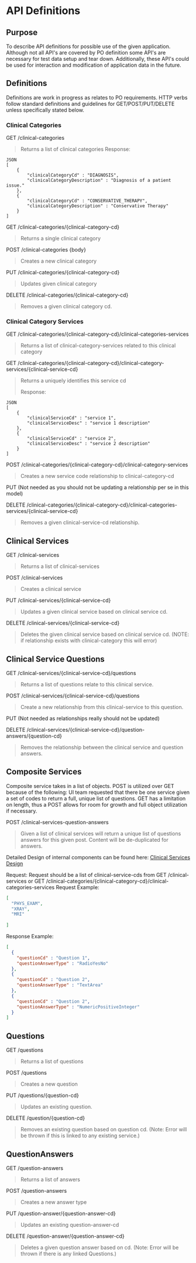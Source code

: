# API Definitions
## Purpose
To describe API definitions for possible use of the given application.
Although not all API's are covered by PO definition some API's are necessary for test data setup and tear down.
Additionally, these API's could be used for interaction and modification of application data in the future.

## Definitions
Definitions are work in progress as relates to PO requirements.
HTTP verbs follow standard definitions and guidelines for GET/POST/PUT/DELETE unless specifically stated below.

### Clinical Categories
GET /clinical-categories
> Returns a list of clinical categories
> Response:
```
JSON
[
    {
        "clinicalCategoryCd" : "DIAGNOSIS",
        "clinicalCategoryDescription" : "Diagnosis of a patient issue."        
    },
    {
        "clinicalCategoryCd" : "CONSERVATIVE_THERAPY",
        "clinicalCategoryDescription" : "Conservative Therapy"        
    }
]
```

GET /clinical-categories/{clinical-category-cd}
> Returns a single clinical category

POST /clinical-categories {body}
> Creates a new clinical category

PUT /clinical-categories/{clinical-category-cd}
> Updates given clinical category

DELETE /clinical-categories/{clinical-category-cd}
> Removes a given clinical category cd.

### Clinical Category Services
GET /clinical-categories/{clinical-category-cd}/clinical-categories-services
> Returns a list of clinical-category-services related to this clinical category

GET /clinical-categories/{clinical-category-cd}/clinical-category-services/{clinical-service-cd}
> Returns a uniquely identifies this service cd
> 
> Response:
```
JSON
[
    {
        "clinicalServiceCd" : "service 1",
        "clinicalServiceDesc" : "service 1 description"        
    },
    {
        "clinicalServiceCd" : "service 2",
        "clinicalServiceDesc" : "service 2 description"            
    }
]
```

POST /clinical-categories/{clinical-category-cd}/clinical-category-services
> Creates a new service code relationship to clinical-category-cd

PUT (Not needed as you should not be updating a relationship per se in this model)

DELETE /clinical-categories/{clinical-category-cd}/clinical-categories-services/{clinical-service-cd}
> Removes a given clinical-service-cd relationship.

## Clinical Services
GET /clinical-services
> Returns a list of clinical-services

POST /clinical-services
> Creates a clinical service

PUT /clinical-services/{clinical-service-cd}
> Updates a given clinical service based on clinical service cd.

DELETE /clinical-services/{clinical-service-cd}
> Deletes the given clinical service based on clinical service cd. (NOTE: if relationship exists with clinical-category this will error)

## Clinical Service Questions
GET /clinical-services/{clinical-service-cd}/questions
> Returns a list of questions relate to this clinical service.

POST /clinical-services/{clinical-service-cd}/questions
> Create a new relationship from this clinical-service to this question.

PUT (Not needed as relationships really should not be updated)

DELETE /clinical-services/{clinical-service-cd}/question-answers/{question-cd}
> Removes the relationship between the clinical service and question answers.

## Composite Services
Composite service takes in a list of objects.
POST is utilized over GET because of the following: UI team requested that there be one service given a set of codes to return a full, unique list of questions.
GET has a limitation on length, thus a POST allows for room for growth and full object utilization if necessary.

POST /clinical-services-question-answers
> Given a list of clinical services will return a unique list of questions answers for this given post.
> Content will be de-duplicated for answers.

Detailed Design of internal components can be found here: [Clinical Services Design](ClinicalServicesQuestionAnswersDesignDetail.md)

Request: Request should be a list of clinical-service-cds from 
GET /clinical-services 
or 
GET /clinical-categories/{clinical-category-cd}/clinical-categories-services
Request Example:
```json
[
  "PHYS_EXAM",
  "XRAY",
  "MRI"
    
]
```

Response Example:
```json
[
  {
    "questionCd" : "Question 1",
    "questionAnswerType" : "RadioYesNo"
  },
  {
    "questionCd" : "Question 2",
    "questionAnswerType" : "TextArea"
  },
  {
    "questionCd" : "Question 2",
    "questionAnswerType" : "NumericPositiveInteger"
  }  
]
```

## Questions
GET /questions
> Returns a list of questions

POST /questions
> Creates a new question

PUT /questions/{question-cd}
> Updates an existing question.

DELETE /question/{question-cd}
> Removes an existing question based on question cd. (Note: Error will be thrown if this is linked to any existing service.)

## QuestionAnswers
GET /question-answers
> Returns a list of answers

POST /question-answers
> Creates a new answer type

PUT /question-answer/{question-answer-cd}
> Updates an existing question-answer-cd

DELETE /question-answer/{question-answer-cd}
> Deletes a given question answer based on cd. (Note: Error will be thrown if there is any linked Questions.)